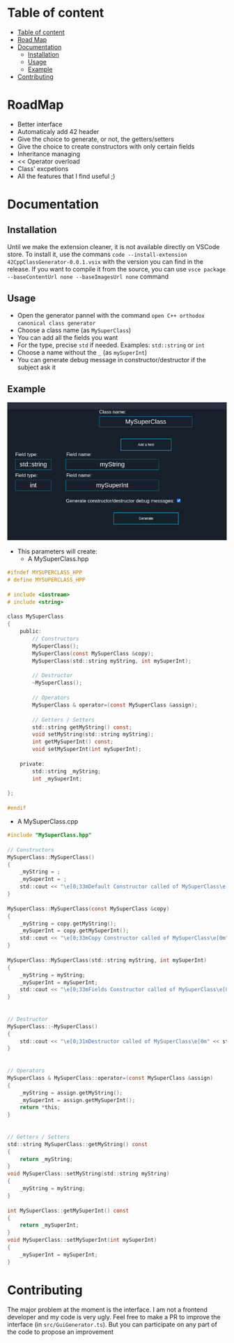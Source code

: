 # Table of content
- [Table of content](#table-of-content)
- [Road Map](#roadmap)
- [Documentation](#documentation)
	- [Installation](#installation)
	- [Usage](#usage)
	- [Example](#example)
- [Contributing](#contributing)
# RoadMap
- Better interface
- Automaticaly add 42 header
- Give the choice to generate, or not, the getters/setters
- Give the choice to create constructors with only certain fields
- Inheritance managing
- << Operator overload
- Class' excpetions
- All the features that I find useful ;)
# Documentation
## Installation
Until we make the extension cleaner, it is not available directly on VSCode store. To install it, use the commans `code --install-extension 42CppClassGenerator-0.0.1.vsix` with the version you can find in the release. If you want to compile it from the source, you can use `vsce package --baseContentUrl none --baseImagesUrl none` command
## Usage
- Open the generator pannel with the command `open C++ orthodox canonical class generator`
- Choose a class name (as `MySuperClass`)
- You can add all the fields you want 
- For the type, precise `std` if needed. Examples: `std::string` or `int`
- Choose a name without the `_` (as `mySuperInt`)
- You can generate debug message in constructor/destructor if the subject ask it
## Example
![Pannel](https://github.com/dams333/CPP_Class_Generator/blob/master/resources/pannel.png)
* This parameters will create:
	- A MySuperClass.hpp
```c
#ifndef MYSUPERCLASS_HPP
# define MYSUPERCLASS_HPP

# include <iostream>
# include <string>

class MySuperClass
{
	public:
		// Constructors
		MySuperClass();
		MySuperClass(const MySuperClass &copy);
		MySuperClass(std::string myString, int mySuperInt);
		
		// Destructor
		~MySuperClass();
		
		// Operators
		MySuperClass & operator=(const MySuperClass &assign);
		
		// Getters / Setters
		std::string getMyString() const;
		void setMyString(std::string myString);
		int getMySuperInt() const;
		void setMySuperInt(int mySuperInt);
		
	private:
		std::string _myString;
		int _mySuperInt;
		
};

#endif
```
- A MySuperClass.cpp
```c
#include "MySuperClass.hpp"

// Constructors
MySuperClass::MySuperClass()
{
	_myString = ;
	_mySuperInt = ;
	std::cout << "\e[0;33mDefault Constructor called of MySuperClass\e[0m" << std::endl;
}

MySuperClass::MySuperClass(const MySuperClass &copy)
{
	_myString = copy.getMyString();
	_mySuperInt = copy.getMySuperInt();
	std::cout << "\e[0;33mCopy Constructor called of MySuperClass\e[0m" << std::endl;
}

MySuperClass::MySuperClass(std::string myString, int mySuperInt)
{
	_myString = myString;
	_mySuperInt = mySuperInt;
	std::cout << "\e[0;33mFields Constructor called of MySuperClass\e[0m" << std::endl;
}


// Destructor
MySuperClass::~MySuperClass()
{
	std::cout << "\e[0;31mDestructor called of MySuperClass\e[0m" << std::endl;
}


// Operators
MySuperClass & MySuperClass::operator=(const MySuperClass &assign)
{
	_myString = assign.getMyString();
	_mySuperInt = assign.getMySuperInt();
	return *this;
}


// Getters / Setters
std::string MySuperClass::getMyString() const
{
	return _myString;
}
void MySuperClass::setMyString(std::string myString)
{
	_myString = myString;
}

int MySuperClass::getMySuperInt() const
{
	return _mySuperInt;
}
void MySuperClass::setMySuperInt(int mySuperInt)
{
	_mySuperInt = mySuperInt;
}


```

# Contributing
The major problem at the moment is the interface. I am not a frontend developer and my code is very ugly. Feel free to make a PR to improve the interface (in `src/GuiGenerator.ts`). But you can participate on any part of the code to propose an improvement